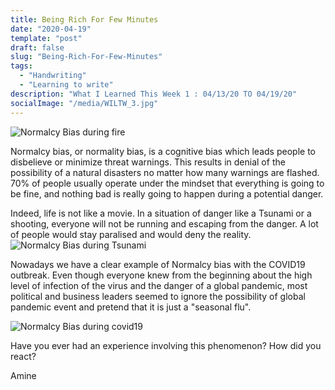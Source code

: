 ```yaml
---
title: Being Rich For Few Minutes
date: "2020-04-19"
template: "post"
draft: false
slug: "Being-Rich-For-Few-Minutes"
tags:
  - "Handwriting"
  - "Learning to write"
description: "What I Learned This Week 1 : 04/13/20 TO 04/19/20"
socialImage: "/media/WILTW_3.jpg"
---
```



![Normalcy Bias during fire](/media/WILTW_3_1.jpg)

Normalcy bias, or normality bias, is a cognitive bias which leads people to disbelieve or minimize threat warnings. This results in denial of the possibility of a natural disasters no matter how many warnings are flashed. 70% of people usually operate under the mindset that everything is going to be fine, and nothing bad is really going to happen during a potential danger.

Indeed, life is not like a movie. In a situation of danger like a Tsunami or a shooting, everyone will not be running and escaping from the danger. A lot of people would stay paralised and would deny the reality.
![Normalcy Bias during Tsunami](/media/WILTW_3_2.jpg)

Nowadays we have a clear example of Normalcy bias with the COVID19 outbreak. Even though everyone knew from the beginning about the high level of infection of the virus and the danger of a global pandemic, most political and business leaders seemed to ignore the possibility of global pandemic event and pretend that it is just a "seasonal flu".

![Normalcy Bias during covid19](/media/WILTW_3_3.jpg)  

Have you ever had an experience involving this phenomenon? How did you react?

Amine 
